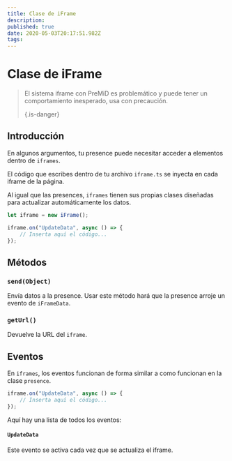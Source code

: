 ```yaml
---
title: Clase de iFrame
description:
published: true
date: 2020-05-03T20:17:51.982Z
tags:
---
```


# Clase de iFrame
> El sistema iframe con PreMiD es problemático y puede tener un comportamiento inesperado, usa con precaución. 
> 
> {.is-danger}

## Introducción

En algunos argumentos, tu presence puede necesitar acceder a elementos dentro de `iframes`.

El código que escribes dentro de tu archivo `iframe.ts` se inyecta en cada iframe de la página.

Al igual que las presences, `iframes` tienen sus propias clases diseñadas para actualizar automáticamente los datos.

```typescript
let iframe = new iFrame();

iframe.on("UpdateData", async () => {
    // Inserta aquí el código...
});
```

## Métodos

### `send(Object)`
Envía datos a la presence. Usar este método hará que la presence arroje un evento de `iFrameData`.

### `getUrl()`
Devuelve la URL del `iframe`.

## Eventos
En `iframes`, los eventos funcionan de forma similar a como funcionan en la clase `presence`.

```typescript
iframe.on("UpdateData", async () => {
    // Inserta aquí el código...
});
```

Aquí hay una lista de todos los eventos:

#### `UpdateData`

Este evento se activa cada vez que se actualiza el iframe.